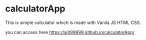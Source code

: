 # calculatorApp

This is simple calculator which is made with Vanila JS HTML CSS.



you can access here https://ajit99999.github.io/calculatorApp/
